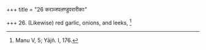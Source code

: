 +++
title = "26 करञ्जपलण्डुपरारीकाः"

+++
26. (Likewise) red garlic, onions, and leeks, [^16] 


[^16]:  Manu V, 5; Yājñ. I, 176.
